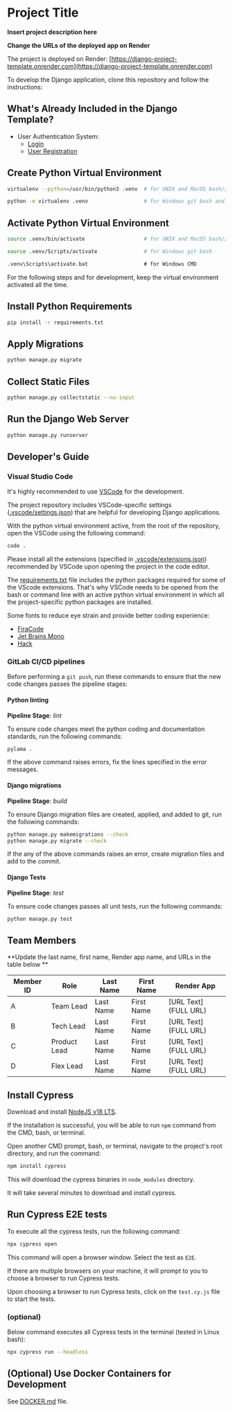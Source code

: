 # Project Title

**Insert project description here**

**Change the URLs of the deployed app on Render**

The project is deployed on Render:
[https://django-project-template.onrender.com](https://django-project-template.onrender.com)

To develop the Django application, clone this repository and follow the instructions:

## What's Already Included in the Django Template?

-   User Authentication System:
    -   [Login](https://django-project-template.onrender.com/accounts/login/)
    -   [User Registration](https://django-project-template.onrender.com/accounts/signup/)

## Create Python Virtual Environment

```bash
virtualenv --python=/usr/bin/python3 .venv  # for UNIX and MacOS bash/zsh
```

```bash
python -m virtualenv .venv                  # for Windows git bash and Windows CMD
```

## Activate Python Virtual Environment

```bash
source .venv/bin/activate                   # for UNIX and MacOS bash/zsh
```

```bash
source .venv/Scripts/activate               # for Windows git bash
```

```cmd
.venv\Scripts\activate.bat                  # for Windows CMD
```

For the following steps and for development, keep the virtual environment activated all the time.

## Install Python Requirements

```bash
pip install -r requirements.txt
```

## Apply Migrations

```bash
python manage.py migrate
```

## Collect Static Files

```bash
python manage.py collectstatic --no-input
```

## Run the Django Web Server

```bash
python manage.py runserver
```

## Developer's Guide

### Visual Studio Code

It's highly recommended to use [VSCode](https://code.visualstudio.com/) for the development.

The project repository includes VSCode-specific settings ([.vscode/settings.json](.vscode/settings.json))
that are helpful for developing Django applications.

With the python virtual environment active, from the root of the repository,
open the VSCode using the following command:

```bash
code .
```

Please install all the extensions (specified in [.vscode/extensions.json](.vscode/extensions.json))
recommended by VSCode upon opening the project in the code editor.

The [requirements.txt](requirements.txt) file includes the python packages required for some
of the VScode extensions. That's why VSCode needs to be opened from the bash or command
line with an active python virtual environment in which all the project-specific python packages
are installed.

Some fonts to reduce eye strain and provide better coding experience:

-   [FiraCode](https://github.com/tonsky/FiraCode)
-   [Jet Brains Mono](https://github.com/JetBrains/JetBrainsMono)
-   [Hack](https://github.com/source-foundry/Hack)

### GitLab CI/CD pipelines

Before performing a `git push`, run these commands to ensure that the new code changes passes
the pipeline stages:

#### Python linting

**Pipeline Stage**: _lint_

To ensure code changes meet the python coding and documentation standards, run the following
commands:

```bash
pylama .
```

If the above command raises errors, fix the lines specified in the error messages.

#### Django migrations

**Pipeline Stage**: _build_

To ensure Django migration files are created, applied, and added to git, run the following commands:

```bash
python manage.py makemigrations --check
python manage.py migrate --check
```

If the any of the above commands raises an error, create migration files and add to the commit.

#### Django Tests

**Pipeline Stage**: _test_

To ensure code changes passes all unit tests, run the following commands:

```bash
python manage.py test
```

## Team Members

**Update the last name, first name, Render app name, and URLs in the table below **

| Member ID | Role         | Last Name | First Name | Render App           |
| --------- | ------------ | --------- | ---------- | -------------------- |
| A         | Team Lead    | Last Name | First Name | [URL Text](FULL URL) |
| B         | Tech Lead    | Last Name | First Name | [URL Text](FULL URL) |
| C         | Product Lead | Last Name | First Name | [URL Text](FULL URL) |
| D         | Flex Lead    | Last Name | First Name | [URL Text](FULL URL) |

## Install Cypress

Download and install [NodeJS v18 LTS](https://nodejs.org/en/download/).

If the installation is successful, you will be able to run `npm` command from the CMD, bash, or terminal.

Open another CMD prompt, bash, or terminal, navigate to the project's root directory, and run the command:

```bash
npm install cypress
```

This will download the cypress binaries in `node_modules` directory.

It will take several minutes to download and install cypress.


## Run Cypress E2E tests

To execute all the cypress tests, run the following command:
```bash
npx cypress open
```
This command will open a browser window. Select the test as `E2E`.

If there are multiple browsers on your machine, it will prompt to you to choose a browser to run Cypress tests.

Upon choosing a browser to run Cypress tests, click on the `test.cy.js` file to start the tests.


### (optional)
Below command executes all Cypress tests in the terminal (tested in Linux bash):
```bash
npx cypress run --headless
```

## (Optional) Use Docker Containers for Development

See [DOCKER.md](DOCKER.md) file.
